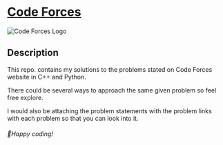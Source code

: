 # [Code Forces](https://codeforces.com)
![Code Forces Logo](https://assets.codeforces.com/users/kguseva/comments/cf.png)

## Description

This repo. contains my solutions to the problems stated on Code Forces website in C++ and Python.

There could be several ways to approach the same given problem so feel free explore.

I would also be attaching the problem statements with the problem links with each problem so that you can look into it.

###### 🌟Happy coding!